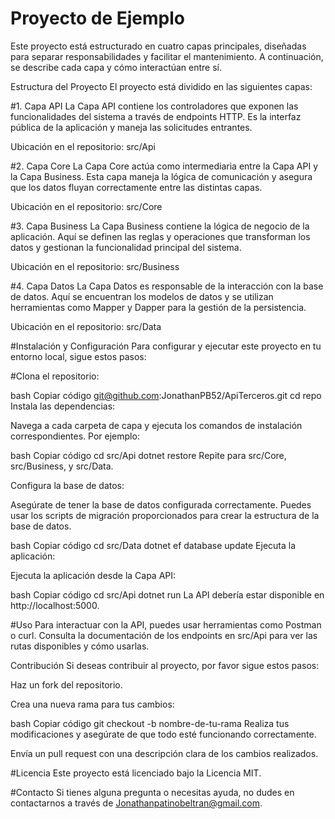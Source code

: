 # Proyecto de Ejemplo
Este proyecto está estructurado en cuatro capas principales, diseñadas para separar responsabilidades y facilitar el mantenimiento. A continuación, se describe cada capa y cómo interactúan entre sí.

Estructura del Proyecto
El proyecto está dividido en las siguientes capas:

#1. Capa API
La Capa API contiene los controladores que exponen las funcionalidades del sistema a través de endpoints HTTP. Es la interfaz pública de la aplicación y maneja las solicitudes entrantes.

Ubicación en el repositorio: src/Api

#2. Capa Core
La Capa Core actúa como intermediaria entre la Capa API y la Capa Business. Esta capa maneja la lógica de comunicación y asegura que los datos fluyan correctamente entre las distintas capas.

Ubicación en el repositorio: src/Core

#3. Capa Business
La Capa Business contiene la lógica de negocio de la aplicación. Aquí se definen las reglas y operaciones que transforman los datos y gestionan la funcionalidad principal del sistema.

Ubicación en el repositorio: src/Business

#4. Capa Datos
La Capa Datos es responsable de la interacción con la base de datos. Aquí se encuentran los modelos de datos y se utilizan herramientas como Mapper y Dapper para la gestión de la persistencia.

Ubicación en el repositorio: src/Data

#Instalación y Configuración
Para configurar y ejecutar este proyecto en tu entorno local, sigue estos pasos:

#Clona el repositorio:

bash
Copiar código
git@github.com:JonathanPB52/ApiTerceros.git
cd repo
Instala las dependencias:

Navega a cada carpeta de capa y ejecuta los comandos de instalación correspondientes. Por ejemplo:

bash
Copiar código
cd src/Api
dotnet restore
Repite para src/Core, src/Business, y src/Data.

Configura la base de datos:

Asegúrate de tener la base de datos configurada correctamente. Puedes usar los scripts de migración proporcionados para crear la estructura de la base de datos.

bash
Copiar código
cd src/Data
dotnet ef database update
Ejecuta la aplicación:

Ejecuta la aplicación desde la Capa API:

bash
Copiar código
cd src/Api
dotnet run
La API debería estar disponible en http://localhost:5000.

#Uso
Para interactuar con la API, puedes usar herramientas como Postman o curl. Consulta la documentación de los endpoints en src/Api para ver las rutas disponibles y cómo usarlas.

Contribución
Si deseas contribuir al proyecto, por favor sigue estos pasos:

Haz un fork del repositorio.

Crea una nueva rama para tus cambios:

bash
Copiar código
git checkout -b nombre-de-tu-rama
Realiza tus modificaciones y asegúrate de que todo esté funcionando correctamente.

Envía un pull request con una descripción clara de los cambios realizados.

#Licencia
Este proyecto está licenciado bajo la Licencia MIT.

#Contacto
Si tienes alguna pregunta o necesitas ayuda, no dudes en contactarnos a través de Jonathanpatinobeltran@gmail.com.
